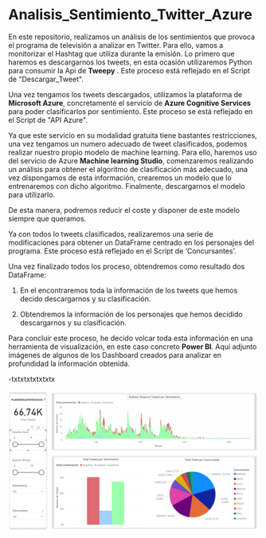# Analisis_Sentimiento_Twitter_Azure
En este repositorio, realizamos un análisis de los sentimientos que provoca el programa de televisión a analizar en Twitter. Para ello, vamos a monitorizar el Hashtag que utiliza durante la emisión.
Lo primero que haremos es descargarnos los tweets, en esta ocasión utilizaremos Python para consumir la Api de **Tweepy** . Este proceso está reflejado en el Script de 
"Descargar_Tweet".

Una vez tengamos los tweets descargados, utilizamos la plataforma de **Microsoft Azure**, concretamente el servicio de **Azure Cognitive Services** para poder clasificarlos por sentimiento. Este proceso se está reflejado en el Script de "API Azure". 

Ya que este servicio en su modalidad gratuita tiene bastantes restricciones, una vez tengamos un numero adecuado de tweet clasificados, podemos realizar nuestro propio modelo de machine learning. Para ello, haremos uso del servicio de Azure **Machine learning Studio**, comenzaremos realizando un análisis para obtener el algoritmo de clasificación más adecuado, una vez dispongamos de esta información, crearemos un modelo que lo entrenaremos con dicho algoritmo. Finalmente, descargarnos el modelo para utilizarlo. 

De esta manera, podremos reducir el coste y disponer de este modelo siempre que queramos.

Ya con todos lo tweets clasificados, realizaremos una serie de modificaciones para obtener un DataFrame centrado en los personajes del programa. Este proceso está reflejado en el Script de ‘Concursantes’.

Una vez finalizado todos los proceso, obtendremos como resultado dos DataFrame:

1. En el encontraremos toda la información de los tweets que hemos decido descargarnos y su clasificación.

2. Obtendremos la información de los personajes que hemos decidido descargarnos y su clasificación.

Para concluir este proceso, he decido volcar toda esta información en una herramienta de visualización, en este caso concreto **Power BI**. 
Aquí adjunto imágenes de algunos de los Dashboard creados para analizar en profundidad la información obtenida.


-txtxtxtxtxtxtx
 
![Cargando imagen ](https://github.com/Borjaa-P/Analisis_Sentimiento_Twitter_Azure/blob/main/image.png?raw=true)
